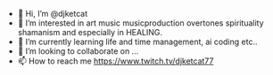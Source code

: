 - 👋 Hi, I’m @djketcat
- 👀 I’m interested in art music musicproduction overtones spirituality shamanism and especially in HEALING.
- 🌱 I’m currently learning life and time management, ai coding etc..
- 💞️ I’m looking to collaborate on ...
- 📫 How to reach me https://www.twitch.tv/djketcat77

<!---
djketcat/djketcat is a ✨ special ✨ repository because its `README.md` (this file) appears on your GitHub profile.
You can click the Preview link to take a look at your changes.
--->
